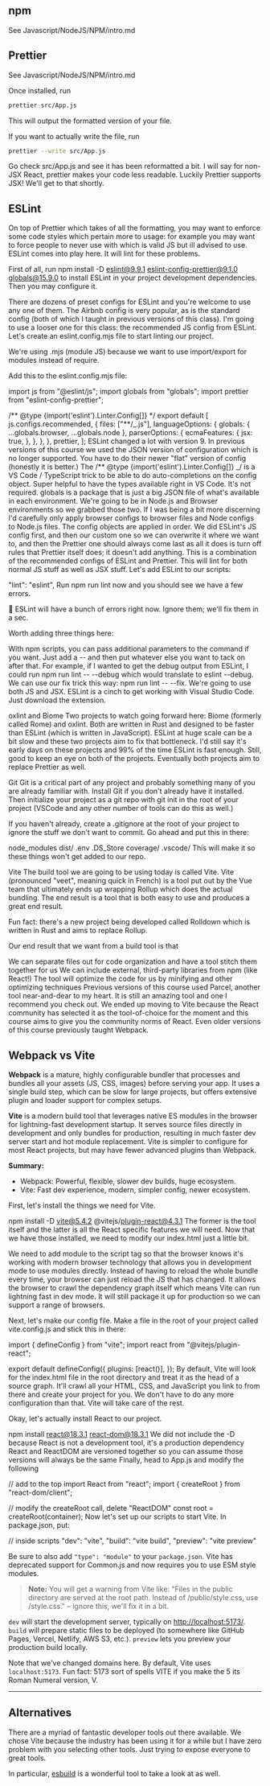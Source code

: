 ## npm

See Javascript/NodeJS/NPM/intro.md

## Prettier

See Javascript/NodeJS/NPM/intro.md

Once installed, run

```bash
prettier src/App.js
```

This will output the formatted version of your file.

If you want to actually write the file, run

```bash
prettier --write src/App.js
```

Go check src/App.js and see it has been reformatted a bit. I will say for non-JSX React, prettier makes your code less readable. Luckily Prettier supports JSX! We'll get to that shortly.

## ESLint

On top of Prettier which takes of all the formatting, you may want to enforce some code styles which pertain more to usage: for example you may want to force people to never use with which is valid JS but ill advised to use. ESLint comes into play here. It will lint for these problems.

First of all, run npm install -D eslint@9.9.1 eslint-config-prettier@9.1.0 globals@15.9.0 to install ESLint in your project development dependencies. Then you may configure it.

There are dozens of preset configs for ESLint and you're welcome to use any one of them. The Airbnb config is very popular, as is the standard config (both of which I taught in previous versions of this class). I'm going to use a looser one for this class: the recommended JS config from ESLint. Let's create an eslint.config.mjs file to start linting our project.

We're using .mjs (module JS) because we want to use import/export for modules instead of require.

Add this to the eslint.config.mjs file:

import js from "@eslint/js";
import globals from "globals";
import prettier from "eslint-config-prettier";

/** @type {import('eslint').Linter.Config[]} \*/
export default [
js.configs.recommended,
{
files: ["**/_.js"],
languageOptions: {
globals: { ...globals.browser, ...globals.node },
parserOptions: {
ecmaFeatures: {
jsx: true,
},
},
},
},
prettier,
];
ESLint changed a lot with version 9. In previous versions of this course we used the JSON version of configuration which is no longer supported. You have to do their newer "flat" version of config (honestly it is better.)
The /\*\* @type {import('eslint').Linter.Config[]} _/ is a VS Code / TypeScript trick to be able to do auto-completions on the config object. Super helpful to have the types available right in VS Code. It's not required.
globals is a package that is just a big JSON file of what's available in each environment. We're going to be in Node.js and Browser environments so we grabbed those two. If I was being a bit more discerning I'd carefully only apply browser configs to browser files and Node configs to Node.js files.
The config objects are applied in order. We did ESLint's JS config first, and then our custom one so we can overwrite it where we want to, and then the Prettier one should always come last as all it does is turn off rules that Prettier itself does; it doesn't add anything.
This is a combination of the recommended configs of ESLint and Prettier. This will lint for both normal JS stuff as well as JSX stuff. Let's add ESLint to our scripts:

"lint": "eslint",
Run npm run lint now and you should see we have a few errors.

🚨 ESLint will have a bunch of errors right now. Ignore them; we'll fix them in a sec.

Worth adding three things here:

With npm scripts, you can pass additional parameters to the command if you want. Just add a -- and then put whatever else you want to tack on after that. For example, if I wanted to get the debug output from ESLint, I could run npm run lint -- --debug which would translate to eslint --debug.
We can use our fix trick this way: npm run lint -- --fix.
We're going to use both JS and JSX.
ESLint is a cinch to get working with Visual Studio Code. Just download the extension.

oxlint and Biome
Two projects to watch going forward here: Biome (formerly called Rome) and oxlint. Both are written in Rust and designed to be faster than ESLint (which is written in JavaScript). ESLint at huge scale can be a bit slow and these two projects aim to fix that bottleneck. I'd still say it's early days on these projects and 99% of the time ESLint is fast enough. Still, good to keep an eye on both of the projects. Eventually both projects aim to replace Prettier as well.

Git
Git is a critical part of any project and probably something many of you are already familiar with. Install Git if you don't already have it installed. Then initialize your project as a git repo with git init in the root of your project (VSCode and any other number of tools can do this as well.)

If you haven't already, create a .gitignore at the root of your project to ignore the stuff we don't want to commit. Go ahead and put this in there:

node_modules
dist/
.env
.DS_Store
coverage/
.vscode/
This will make it so these things won't get added to our repo.

Vite
The build tool we are going to be using today is called Vite. Vite (pronounced "veet", meaning quick in French) is a tool put out by the Vue team that ultimately ends up wrapping Rollup which does the actual bundling. The end result is a tool that is both easy to use and produces a great end result.

Fun fact: there's a new project being developed called Rolldown which is written in Rust and aims to replace Rollup.

Our end result that we want from a build tool is that

We can separate files out for code organization and have a tool stitch them together for us
We can include external, third-party libraries from npm (like React!)
The tool will optimize the code for us by minifying and other optimizing techniques
Previous versions of this course used Parcel, another tool near-and-dear to my heart. It is still an amazing tool and one I recommend you check out. We ended up moving to Vite because the React community has selected it as the tool-of-choice for the moment and this course aims to give you the community norms of React. Even older versions of this course previously taught Webpack.

## Webpack vs Vite

**Webpack** is a mature, highly configurable bundler that processes and bundles all your assets (JS, CSS, images) before serving your app. It uses a single build step, which can be slow for large projects, but offers extensive plugin and loader support for complex setups.

**Vite** is a modern build tool that leverages native ES modules in the browser for lightning-fast development startup. It serves source files directly in development and only bundles for production, resulting in much faster dev server start and hot module replacement. Vite is simpler to configure for most React projects, but may have fewer advanced plugins than Webpack.

**Summary:**

- Webpack: Powerful, flexible, slower dev builds, huge ecosystem.
- Vite: Fast dev experience, modern, simpler config, newer ecosystem.

First, let's install the things we need for Vite.

npm install -D vite@5.4.2 @vitejs/plugin-react@4.3.1
The former is the tool itself and the latter is all the React specific features we will need. Now that we have those installed, we need to modify our index.html just a little bit.

<!-- delete the two unpkg script lines -->
<script type="module" src="./src/App.js"></script>

We need to add module to the script tag so that the browser knows it's working with modern browser technology that allows you in development mode to use modules directly. Instead of having to reload the whole bundle every time, your browser can just reload the JS that has changed. It allows the browser to crawl the dependency graph itself which means Vite can run lightning fast in dev mode. It will still package it up for production so we can support a range of browsers.

Next, let's make our config file. Make a file in the root of your project called vite.config.js and stick this in there:

import { defineConfig } from "vite";
import react from "@vitejs/plugin-react";

export default defineConfig({
plugins: [react()],
});
By default, Vite will look for the index.html file in the root directory and treat it as the head of a source graph. It'll crawl all your HTML, CSS, and JavaScript you link to from there and create your project for you. We don't have to do any more configuration than that. Vite will take care of the rest.

Okay, let's actually install React to our project.

npm install react@18.3.1 react-dom@18.3.1
We did not include the -D because React is not a development tool, it's a production dependency
React and ReactDOM are versioned together so you can assume those versions will always be the same
Finally, head to App.js and modify the following

// add to the top
import React from "react";
import { createRoot } from "react-dom/client";

// modify the createRoot call, delete "ReactDOM"
const root = createRoot(container);
Now let's set up our scripts to start Vite. In package.json, put:

// inside scripts
"dev": "vite",
"build": "vite build",
"preview": "vite preview"

Be sure to also add `"type": "module"` to your `package.json`. Vite has deprecated support for Common.js and now requires you to use ESM style modules.

> **Note:** You will get a warning from Vite like: "Files in the public directory are served at the root path. Instead of /public/style.css, use /style.css." – ignore this, we'll fix it in a bit.

`dev` will start the development server, typically on [http://localhost:5173/](http://localhost:5173/). `build` will prepare static files to be deployed (to somewhere like GitHub Pages, Vercel, Netlify, AWS S3, etc.). `preview` lets you preview your production build locally.

Note that we've changed domains here. By default, Vite uses `localhost:5173`. Fun fact: 5173 sort of spells VITE if you make the 5 its Roman Numeral version, V.

---

## Alternatives

There are a myriad of fantastic developer tools out there available. We chose Vite because the industry has been using it for a while but I have zero problem with you selecting other tools. Just trying to expose everyone to great tools.

In particular, [esbuild](https://esbuild.github.io/) is a wonderful tool to take a look at as well.
